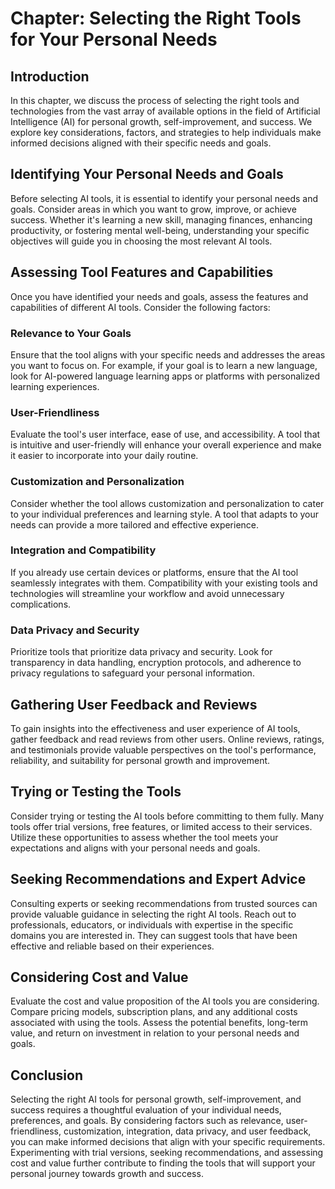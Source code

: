Chapter: Selecting the Right Tools for Your Personal Needs
==========================================================

Introduction
------------

In this chapter, we discuss the process of selecting the right tools and technologies from the vast array of available options in the field of Artificial Intelligence (AI) for personal growth, self-improvement, and success. We explore key considerations, factors, and strategies to help individuals make informed decisions aligned with their specific needs and goals.

Identifying Your Personal Needs and Goals
-----------------------------------------

Before selecting AI tools, it is essential to identify your personal needs and goals. Consider areas in which you want to grow, improve, or achieve success. Whether it's learning a new skill, managing finances, enhancing productivity, or fostering mental well-being, understanding your specific objectives will guide you in choosing the most relevant AI tools.

Assessing Tool Features and Capabilities
----------------------------------------

Once you have identified your needs and goals, assess the features and capabilities of different AI tools. Consider the following factors:

### Relevance to Your Goals

Ensure that the tool aligns with your specific needs and addresses the areas you want to focus on. For example, if your goal is to learn a new language, look for AI-powered language learning apps or platforms with personalized learning experiences.

### User-Friendliness

Evaluate the tool's user interface, ease of use, and accessibility. A tool that is intuitive and user-friendly will enhance your overall experience and make it easier to incorporate into your daily routine.

### Customization and Personalization

Consider whether the tool allows customization and personalization to cater to your individual preferences and learning style. A tool that adapts to your needs can provide a more tailored and effective experience.

### Integration and Compatibility

If you already use certain devices or platforms, ensure that the AI tool seamlessly integrates with them. Compatibility with your existing tools and technologies will streamline your workflow and avoid unnecessary complications.

### Data Privacy and Security

Prioritize tools that prioritize data privacy and security. Look for transparency in data handling, encryption protocols, and adherence to privacy regulations to safeguard your personal information.

Gathering User Feedback and Reviews
-----------------------------------

To gain insights into the effectiveness and user experience of AI tools, gather feedback and read reviews from other users. Online reviews, ratings, and testimonials provide valuable perspectives on the tool's performance, reliability, and suitability for personal growth and improvement.

Trying or Testing the Tools
---------------------------

Consider trying or testing the AI tools before committing to them fully. Many tools offer trial versions, free features, or limited access to their services. Utilize these opportunities to assess whether the tool meets your expectations and aligns with your personal needs and goals.

Seeking Recommendations and Expert Advice
-----------------------------------------

Consulting experts or seeking recommendations from trusted sources can provide valuable guidance in selecting the right AI tools. Reach out to professionals, educators, or individuals with expertise in the specific domains you are interested in. They can suggest tools that have been effective and reliable based on their experiences.

Considering Cost and Value
--------------------------

Evaluate the cost and value proposition of the AI tools you are considering. Compare pricing models, subscription plans, and any additional costs associated with using the tools. Assess the potential benefits, long-term value, and return on investment in relation to your personal needs and goals.

Conclusion
----------

Selecting the right AI tools for personal growth, self-improvement, and success requires a thoughtful evaluation of your individual needs, preferences, and goals. By considering factors such as relevance, user-friendliness, customization, integration, data privacy, and user feedback, you can make informed decisions that align with your specific requirements. Experimenting with trial versions, seeking recommendations, and assessing cost and value further contribute to finding the tools that will support your personal journey towards growth and success.
